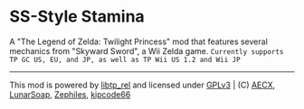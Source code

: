 

# SS-Style Stamina
A "The Legend of Zelda: Twilight Princess" mod that features several mechanics from "Skyward Sword", a Wii Zelda game.
`Currently supports TP GC US, EU, and JP, as well as TP Wii US 1.2 and Wii JP`

---
This mod is powered by [libtp_rel](//github.com/zsrtp/libtp_rel) and licensed under [GPLv3](/LICENSE) | (C) [AECX](//github.com/AECX), [LunarSoap](//github.com/lunarsoap5), [Zephiles](//github.com/Zephiles), [kipcode66](//github.com/kipcode66)
